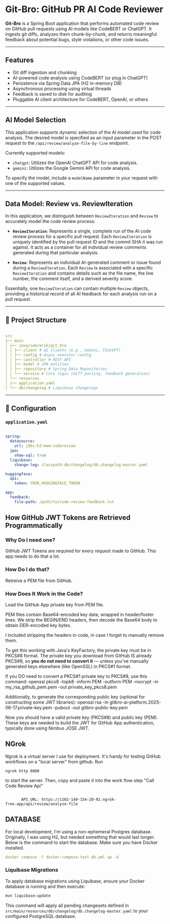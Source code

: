 # Git-Bro: GitHub PR AI Code Reviewer

**Git-Bro** is a Spring Boot application that performs automated code review on GitHub pull requests using AI models like CodeBERT or ChatGPT. It ingests git diffs, analyzes them chunk-by-chunk, and returns meaningful feedback about potential bugs, style violations, or other code issues.

---

## Features

-  Git diff ingestion and chunking  
-  AI-powered code analysis using CodeBERT (or plug in ChatGPT)  
-  Persistence via Spring Data JPA (H2 in-memory DB)  
-  Asynchronous processing using virtual threads  
-  Feedback is saved to disk for auditing  
-  Pluggable AI client architecture for CodeBERT, OpenAI, or others  

---

## AI Model Selection

This application supports dynamic selection of the AI model used for code analysis. The desired model is specified as an input parameter in the POST request to the `/api/review/analyze-file-by-line` endpoint.

Currently supported models:
-   `chatgpt`: Utilizes the OpenAI ChatGPT API for code analysis.
-   `gemini`: Utilizes the Google Gemini API for code analysis.

To specify the model, include a `modelName` parameter in your request with one of the supported values.

---

## Data Model: Review vs. ReviewIteration

In this application, we distinguish between `ReviewIteration` and `Review` to accurately model the code review process:

-   **`ReviewIteration`**: Represents a single, complete run of the AI code review process for a specific pull request. Each `ReviewIteration` is uniquely identified by the pull request ID and the commit SHA it was run against. It acts as a container for all individual review comments generated during that particular analysis.

-   **`Review`**: Represents an individual AI-generated comment or issue found during a `ReviewIteration`. Each `Review` is associated with a specific `ReviewIteration` and contains details such as the file name, the line number, the comment itself, and a derived severity score.

Essentially, one `ReviewIteration` can contain multiple `Review` objects, providing a historical record of all AI feedback for each analysis run on a pull request.

---

## 📁 Project Structure

```yaml

src
├── main
│ ├── java/com/erik/git_bro
│ │ ├── client # AI clients (e.g., Gemini, ChatGPT)
│ │ ├── config # Async executor config
│ │ ├── controller # REST API
│ │ ├── model # JPA entities
│ │ ├── repository # Spring Data Repositories
│ │ └── service # Core logic (diff parsing, feedback generation)
│ └── resources
│ ├── application.yaml
│ └── db/changelog # Liquibase changelogs
```

---

## 🔧 Configuration

### `application.yaml`

```yaml

spring:
  datasource:
    url: jdbc:h2:mem:codereview
  jpa:
    show-sql: true
  liquibase:
    change-log: classpath:db/changelog/db.changelog-master.yaml

huggingface:
  api:
    token: YOUR_HUGGINGFACE_TOKEN

app:
  feedback:
    file-path: /path/to/code-review-feedback.txt
```

## How GitHub JWT Tokens are Retrieved Programmatically

  ### Why Do I need one?
  GitHub JWT Tokens are required for every request made to GitHub. This app needs to do that a lot.

  ### How Do I do that?

  Retreive a PEM file from GitHub.

  ### How Does It Work in the Code?
  Load the GitHub App private key from PEM file.

  PEM files contain Base64-encoded key data, wrapped in header/footer lines.
  We strip the BEGIN/END headers, then decode the Base64 body to obtain DER-encoded key bytes.
  
  I included stripping the headers in code, in case I forget to manually remove them.
  
  To get this working with Java's KeyFactory, the private key must be in PKCS#8 format.
  The private key you download from GitHub IS already PKCS#8, so **you do not need to convert it** — 
  unless you've manually generated keys elsewhere (like OpenSSL) in PKCS#1 format.
  
  If you DO need to convert a PKCS#1 private key to PKCS#8, use this command:
  openssl pkcs8 -topk8 -inform PEM -outform PEM -nocrypt -in my_rsa_github_pem.pem -out private_key_pkcs8.pem
  
  Additionally, to generate the corresponding public key (optional for constructing some JWT libraries):
  openssl rsa -in gitbro-ai-platform.2025-06-17.private-key.pem -pubout -out gitbro-public-key.pem
  
  Now you should have a valid private key (PKCS#8) and public key (PEM).
  These keys are needed to build the JWT for GitHub App authentication, typically done using Nimbus JOSE JWT.
   
## NGrok
Ngrok is a virtual server I use for deployment. It's handy for testing GitHub workflows on a "local server" from github. 
Run 
```
ngrok http 8080 
```
to start the server. Then, copy and paste it into the work flow step "Call Code Review Api"
```

       API_URL: https://1102-149-154-20-92.ngrok-free.app/api/review/analyze-file
```

## DATABASE
For local development, I'm using a non-ephemeral Postgres database. Originally, I was using H2, but needed something that would last longer.
Below is the command to start the database. Make sure you have Docker installed.

```yaml
docker compose -f docker-compose-test-db.yml up -d
```

### Liquibase Migrations

To apply database migrations using Liquibase, ensure your Docker database is running and then execute:

```bash
mvn liquibase:update
```

This command will apply all pending changesets defined in `src/main/resources/db/changelog/db.changelog-master.yaml` to your configured PostgreSQL database.
